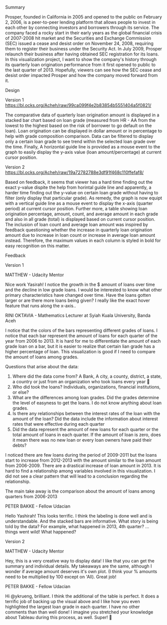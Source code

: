 Summary

Prosper, founded in California in 2005 and opened to the public on February 2, 2006, is a peer-to-peer lending platform that allows people to invest in each other by connecting investors and borrowers through its service. The company faced a rocky start in their early years as the global financial crisis of 2007-2008 hit market and the Securities and Exchange Commission (SEC) issued a cease and desist order on November 24, 2008, requiring them to register their business under the Security Act. In July 2009, Prosper relaunch their business after having obtained SEC registration for its loans. In this visualization project, I want to show the company's history through its quarterly loan origination performance from it first opened to public to the last quarter of 2013. Hopefully, viewers can see how the SEC cease and desist order impacted Prosper and how the company moved forward from it.

Design

Version 1
https://bl.ocks.org/Acheh/raw/99ca099f4e2b83854b5551404a5f0821/

The comparative data of quarterly loan origination amount is displayed in a stacked bar chart based on loan grade (measured from HR - AA from the lowest to the highest based on the risk of borrower to go default on the loan).  Loan origination can be displayed in dollar amount or in percentage to help with grade composition comparison. Data can be filtered to display only a certain loan grade to see trend within the selected loan grade over the time. Finally, A horizontal guide line is provided as a mouse event to the graph to easily display the y-axis value (loan amount/percentage) at current cursor position.

Version 2
https://bl.ocks.org/Acheh/raw/19a72782788e3df91f468c110ffefaf8/

Based on feedback, it seems that viewer has a hard time finding out the exact y-value dispite the help from horintal guide line and apparently, a harder time finding out the y-value on certain loan grade without having to filter (only display that particular grade). As remedy, the graph is now equipt with a vertical guide line as a mouse event to display the x-axis (quarter period) at current cursor position. Further more, a table showing loan origination percentage, amount, count, and average amount in each grade and also in all grade (total) is displayed based on current cursor position. The inclusion of loan count and average loan amount was inspired by feedback questioning whether the increase in quarterly loan origination amount due to increase in loan count or increase in average loan amount instead. Therefore, the maximum values in each column is styled in bold for easy recognition on this matter.

Feedback

Version 1

MATTHEW - Udacity Mentor

Nice work Yasirah! I notice the growth in the $ amount of loans over time and the decline in low grade loans. I would be interested to know what other primary characteristics have changed over time. Have the loans gotten larger or are there more loans being given? I really like the exact hover feature that runs along the x-axis..

RINI OKTAVIA - Mathematics Lecturer at Syiah Kuala University, Banda Aceh

I notice that the colors of the bars  representing different grades of loans. I notice that each bar represent the amount of loans for each quarter of the year from 2006 to 2013. It is hard for me to differentiate the amount of each grade loan on a bar, but it is easier to realize that certain lian grade has a higher percentage of loan. This visualization  is good if I need to compare the amount of loans among grades.

Questions that arise about the data:
1. Where did the data come from? A Bank, A city, a county,  district, a state, a country or just from an organization who took loans every year 🙂
2. Who did took the loans? Individuals, organizations, financial institutions, or else?
3. What are the differences among loan grades. Did the grades determine the level of easyness to get the loans. I do not know anything about loan grades.
4. Is there any relationships between the interest rates of the loan with the amount of the loan? Did the data include the information about interest rates that were effective during each quarter
4. Did the data represent the amount of new loans for each quarter or the total amount of loans in each quarter. If the amount of loan is zero, does it mean there was no new loan or every loan owners have paid their debts?

I noticed there are few loans during the period of 2009-2011 but the loans start to increase from 2012-2013 with the amount similar to the loan amount from 2006-2009. There are a drastical increase of loan amount in 2013. It is hard to find a relationship among variables involved in this visualization. I did not see a clear pattern that will lead to a conclusion regarding the relationship.

The main take away is the comparison about the amount of loans among quarters from 2006-2013

PETER BAKKE - Fellow Udacian

Hello Yashirah! This looks terrific. I think the labeling is done well and is understandable. And the stacked bars are informative. What story is being told by the data? For example, what happened in 2013, 4th quarter? ... things went wild! What happened?

Version 2

MATTHEW - Udacity Mentor

Hey, this is a very creative way to display data! I like that you can get the summary and individual details. My takeaways are the same, although I wonder if average amount deserves it's own plot. (I think your % amounts need to be multiplied by 100 except on 'All). Great job!

PETER BAKKE - Fellow Udacian

Hi @ykrueng, brilliant. I think the additional of the table is perfect. It does a terrific job of backing up the visual above and I like how you even highlighted the largest loan grade in each quarter. I have no other comments than than well done! I imagine you stretched your knowledge about Tableau during this process, as well. Super!  :slightly_smiling_face:

